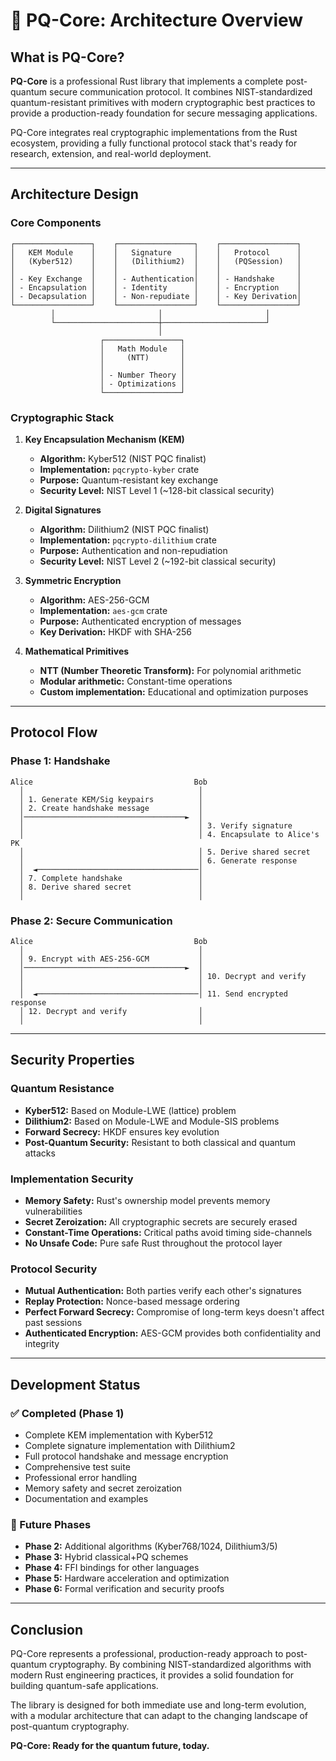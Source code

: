 # 🧬 PQ-Core: Architecture Overview

## What is PQ-Core?

**PQ-Core** is a professional Rust library that implements a complete post-quantum secure communication protocol. It combines NIST-standardized quantum-resistant primitives with modern cryptographic best practices to provide a production-ready foundation for secure messaging applications.

PQ-Core integrates real cryptographic implementations from the Rust ecosystem, providing a fully functional protocol stack that's ready for research, extension, and real-world deployment.

---

## Architecture Design

### Core Components

```
┌─────────────────┐    ┌─────────────────┐    ┌─────────────────┐
│   KEM Module    │    │   Signature     │    │   Protocol      │
│   (Kyber512)    │    │   (Dilithium2)  │    │   (PQSession)   │
│                 │    │                 │    │                 │
│ - Key Exchange  │    │ - Authentication│    │ - Handshake     │
│ - Encapsulation │    │ - Identity      │    │ - Encryption    │
│ - Decapsulation │    │ - Non-repudiate │    │ - Key Derivation│
└─────────────────┘    └─────────────────┘    └─────────────────┘
         │                       │                       │
         └───────────────────────┼───────────────────────┘
                                 │
                    ┌─────────────────┐
                    │   Math Module   │
                    │     (NTT)       │
                    │                 │
                    │ - Number Theory │
                    │ - Optimizations │
                    └─────────────────┘
```

### Cryptographic Stack

1. **Key Encapsulation Mechanism (KEM)**
   - **Algorithm:** Kyber512 (NIST PQC finalist)
   - **Implementation:** `pqcrypto-kyber` crate
   - **Purpose:** Quantum-resistant key exchange
   - **Security Level:** NIST Level 1 (~128-bit classical security)

2. **Digital Signatures**
   - **Algorithm:** Dilithium2 (NIST PQC finalist)
   - **Implementation:** `pqcrypto-dilithium` crate
   - **Purpose:** Authentication and non-repudiation
   - **Security Level:** NIST Level 2 (~192-bit classical security)

3. **Symmetric Encryption**
   - **Algorithm:** AES-256-GCM
   - **Implementation:** `aes-gcm` crate
   - **Purpose:** Authenticated encryption of messages
   - **Key Derivation:** HKDF with SHA-256

4. **Mathematical Primitives**
   - **NTT (Number Theoretic Transform):** For polynomial arithmetic
   - **Modular arithmetic:** Constant-time operations
   - **Custom implementation:** Educational and optimization purposes

---

## Protocol Flow

### Phase 1: Handshake
```
Alice                                    Bob
  │                                       │
  │ 1. Generate KEM/Sig keypairs          │
  │ 2. Create handshake message           │
  │────────────────────────────────────►  │
  │                                       │ 3. Verify signature
  │                                       │ 4. Encapsulate to Alice's PK
  │                                       │ 5. Derive shared secret
  │                                       │ 6. Generate response
  │  ◄────────────────────────────────────│
  │ 7. Complete handshake                 │
  │ 8. Derive shared secret               │
  │                                       │
```

### Phase 2: Secure Communication
```
Alice                                    Bob
  │                                       │
  │ 9. Encrypt with AES-256-GCM           │
  │────────────────────────────────────►  │
  │                                       │ 10. Decrypt and verify
  │                                       │
  │  ◄────────────────────────────────────│ 11. Send encrypted response
  │ 12. Decrypt and verify                │
  │                                       │
```

---

## Security Properties

### Quantum Resistance
- **Kyber512:** Based on Module-LWE (lattice) problem
- **Dilithium2:** Based on Module-LWE and Module-SIS problems
- **Forward Secrecy:** HKDF ensures key evolution
- **Post-Quantum Security:** Resistant to both classical and quantum attacks

### Implementation Security
- **Memory Safety:** Rust's ownership model prevents memory vulnerabilities
- **Secret Zeroization:** All cryptographic secrets are securely erased
- **Constant-Time Operations:** Critical paths avoid timing side-channels
- **No Unsafe Code:** Pure safe Rust throughout the protocol layer

### Protocol Security
- **Mutual Authentication:** Both parties verify each other's signatures
- **Replay Protection:** Nonce-based message ordering
- **Perfect Forward Secrecy:** Compromise of long-term keys doesn't affect past sessions
- **Authenticated Encryption:** AES-GCM provides both confidentiality and integrity

---

## Development Status

### ✅ Completed (Phase 1)
- Complete KEM implementation with Kyber512
- Complete signature implementation with Dilithium2
- Full protocol handshake and message encryption
- Comprehensive test suite
- Professional error handling
- Memory safety and secret zeroization
- Documentation and examples

### 🔄 Future Phases
- **Phase 2:** Additional algorithms (Kyber768/1024, Dilithium3/5)
- **Phase 3:** Hybrid classical+PQ schemes
- **Phase 4:** FFI bindings for other languages
- **Phase 5:** Hardware acceleration and optimization
- **Phase 6:** Formal verification and security proofs

---

## Conclusion

PQ-Core represents a professional, production-ready approach to post-quantum cryptography. By combining NIST-standardized algorithms with modern Rust engineering practices, it provides a solid foundation for building quantum-safe applications.

The library is designed for both immediate use and long-term evolution, with a modular architecture that can adapt to the changing landscape of post-quantum cryptography.

**PQ-Core: Ready for the quantum future, today.**
